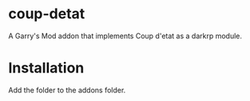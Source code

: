 # coup-detat
A Garry's Mod addon that implements Coup d'etat as a darkrp module.

# Installation
 Add the folder to the addons folder.
